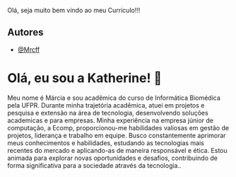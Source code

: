 
Olá, seja muito bem vindo ao meu Curriculo!!!
## Autores

- [@Mrcff](https://github.com/Mrcff)


# Olá, eu sou a Katherine! 👋

Meu nome é Márcia e sou acadêmica do curso de Informática Biomédica pela UFPR. Durante minha trajetória acadêmica, atuei em projetos e pesquisa e extensão na área de tecnologia, desenvolvendo soluções academicas e para empresas. Minha experiência na empresa júnior de computação, a Ecomp, proporcionou-me habilidades valiosas em gestão de projetos, liderança e trabalho em equipe. Busco constantemente aprimorar meus conhecimentos e habilidades, estudando as tecnologias mais recentes do mercado e aplicando-as de maneira responsável e ética. Estou animada para explorar novas oportunidades e desafios, contribuindo de forma significativa para a sociedade através da tecnologia..
